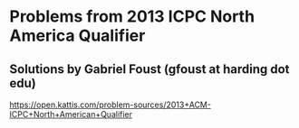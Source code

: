 # Problems from 2013 ICPC North America Qualifier
## Solutions by Gabriel Foust (gfoust at harding dot edu)

https://open.kattis.com/problem-sources/2013+ACM-ICPC+North+American+Qualifier
